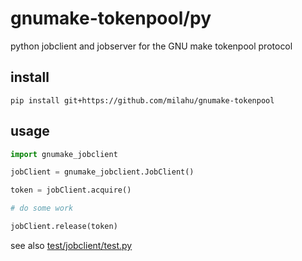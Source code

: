 # gnumake-tokenpool/py

python jobclient and jobserver for the GNU make tokenpool protocol

## install

```
pip install git+https://github.com/milahu/gnumake-tokenpool
```

## usage

```py
import gnumake_jobclient

jobClient = gnumake_jobclient.JobClient()

token = jobClient.acquire()

# do some work

jobClient.release(token)
```

see also [test/jobclient/test.py](test/jobclient/test.py)
